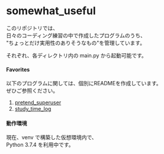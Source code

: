 # somewhat_useful

このリポジトリでは、  
日々のコーディング練習の中で作成したプログラムのうち、  
"ちょっとだけ実用性のありそうなもの"を管理しています。

それぞれ、各ディレクトリ内の main.py から起動可能です。  

#### Favorites

以下のプログラムに関しては、個別にREADMEを作成しています。  
ぜひご参照ください。  
  
1. [pretend_superuser](https://github.com/hrtg-yamazaki/somewhat_useful/tree/master/code/python374/pretend_superuser)  
2. [study_time_log](https://github.com/hrtg-yamazaki/somewhat_useful/tree/master/code/python374/study_time_log)  
  
#### 動作環境
現在、venv で構築した仮想環境内で、  
Python 3.7.4 を利用中です。  
